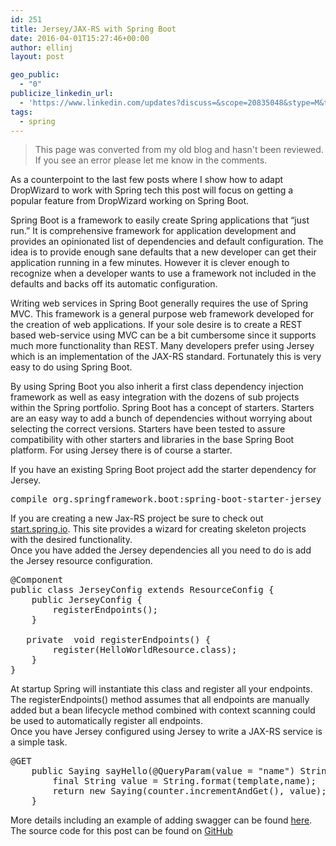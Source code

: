 ```yaml
---
id: 251
title: Jersey/JAX-RS with Spring Boot
date: 2016-04-01T15:27:46+00:00
author: ellinj
layout: post

geo_public:
  - "0"
publicize_linkedin_url:
  - 'https://www.linkedin.com/updates?discuss=&scope=20835048&stype=M&topic=6121698664172843008&type=U&a=kJJg'
tags:
  - spring
---
```


>This page was converted from my old blog and hasn't been reviewed. If you see an error please let me know in the comments.

As a counterpoint to the last few posts where I show how to adapt DropWizard to work with Spring tech this post will focus on getting a popular feature from DropWizard working on Spring Boot.

Spring Boot is a framework to easily create Spring applications that &#8220;just run.&#8221; It is comprehensive framework for application development and provides an opinionated list of dependencies and default configuration. The idea is to provide enough sane defaults that a new developer can get their application running in a few minutes. However it is clever enough to recognize when a developer wants to use a framework not included in the defaults and backs off its automatic configuration.

Writing web services in Spring Boot generally requires the use of Spring MVC. This framework is a general purpose web framework developed for the creation of web applications. If your sole desire is to create a REST based web-service using MVC can be a bit cumbersome since it supports much more functionality than REST. Many developers prefer using Jersey which is an implementation of the JAX-RS standard. Fortunately this is very easy to do using Spring Boot.

By using Spring Boot you also inherit a first class dependency injection framework as well as easy integration with the dozens of sub projects within the Spring portfolio. Spring Boot has a concept of starters. Starters are an easy way to add a bunch of dependencies without worrying about selecting the correct versions. Starters have been tested to assure compatibility with other starters and libraries in the base Spring Boot platform. For using Jersey there is of course a starter.

If you have an existing Spring Boot project add the starter dependency for Jersey.

<pre>compile org.springframework.boot:spring-boot-starter-jersey 
</pre>

If you are creating a new Jax-RS project be sure to check out [start.spring.io](http://start.spring.io/). This site provides a wizard for creating skeleton projects with the desired functionality.  
Once you have added the Jersey dependencies all you need to do is add the Jersey resource configuration.

<pre>@Component
public class JerseyConfig extends ResourceConfig {
    public JerseyConfig {
        registerEndpoints();
    }

   private  void registerEndpoints() {
        register(HelloWorldResource.class);
    }
}</pre>

At startup Spring will instantiate this class and register all your endpoints. The registerEndpoints() method assumes that all endpoints are manually added but a bean lifecycle method combined with context scanning could be used to automatically register all endpoints.  
Once you have Jersey configured using Jersey to write a JAX-RS service is a simple task.

<pre>@GET
    public Saying sayHello(@QueryParam(value = "name") String name) {
        final String value = String.format(template,name);
        return new Saying(counter.incrementAndGet(), value);
    }
</pre>

More details including an example of adding swagger can be found [here](http://www.insaneprogramming.be/blog/2015/09/04/spring-jaxrs/).  
The source code for this post can be found on [GitHub](https://github.com/jeffellin/spring-jersey)  
</article>